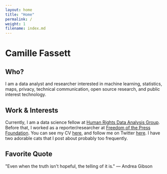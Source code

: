 ```yaml
---
layout: home
title: "Home"
permalink: /
weight: 1
filename: index.md
---
```


# Camille Fassett

## Who?

I am a data analyst and researcher interested in machine learning, statistics, maps, privacy, technical communication, open source research, and public interest technology.

## Work & Interests

Currently, I am a data science fellow at [Human Rights Data Analysis Group](https://hrdag.org/people/camille-fassett/). Before that, I worked as a reporter/researcher at [Freedom of the Press Foundation](https://freedom.press/news/?author=741). You can see my CV [here](https://github.com/ssempervirens/resume-cv), and follow me on Twitter [here](https://twitter.com/camfassett). I have two adorable cats that I post about probably too frequently.

## Favorite Quote

"Even when the truth isn't hopeful, the telling of it is." — Andrea Gibson
